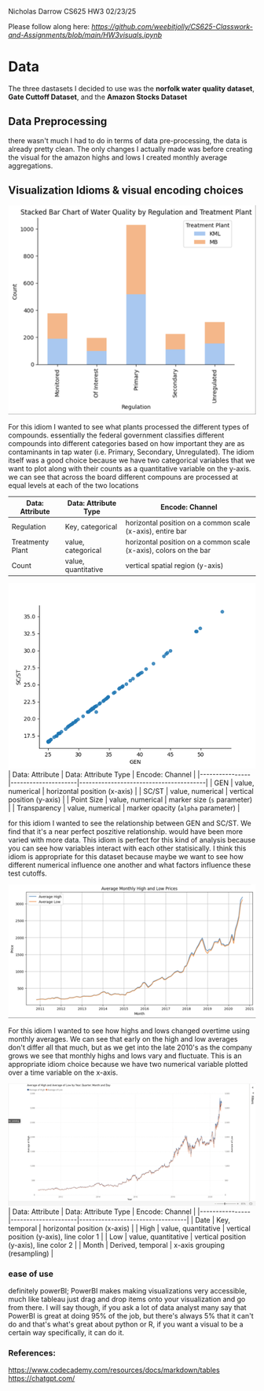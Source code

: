 Nicholas Darrow
CS625 HW3
02/23/25

Please follow along here: *https://github.com/weebitjolly/CS625-Classwork-and-Assignments/blob/main/HW3visuals.ipynb* 

# Data
The three dastasets I decided to use was the **norfolk water quality dataset**, **Gate Cuttoff Dataset**, and the **Amazon Stocks Dataset**

## Data Preprocessing
there wasn't much I had to do in terms of data pre-processing, the data is already pretty clean. The only changes I actually made was before creating the visual for the amazon highs and lows I created monthly average aggregations.

## Visualization Idioms & visual encoding choices

![Alt text](https://github.com/weebitjolly/CS625-Classwork-and-Assignments/blob/main/Screenshot%202025-02-23%20at%2019.19.21.png)

For this idiom I wanted to see what plants processed the different types of compounds. essentially the federal government classifies different compounds into different categories based on how important they are as contaminants in tap water (i.e. Primary, Secondary, Unregulated). The idiom itself was a good choice because we have two categorical variables that we want to plot along with their counts as a quantitative variable on the y-axis. we can see that across the board different compouns are processed at equal levels at each of the two locations

| Data: Attribute  | Data: Attribute Type |  Encode: Channel                                                   |
| ---------------  | -------------------- | -------------------------------------------------------------------| 
| Regulation       | Key, categorical     | horizontal position on a common scale (x-axis), entire bar         |
| Treatmenty Plant | value, categorical   | horizontal position on a common scale (x-axis), colors on the bar  |
| Count            | value, quantitative  | vertical spatial region (y-axis)                                   |


![Alt text](https://github.com/weebitjolly/CS625-Classwork-and-Assignments/blob/main/gate.png)
| Data: Attribute | Data: Attribute Type | Encode: Channel                        |
|----------------|---------------------|----------------------------------------|
| GEN           | value, numerical     | horizontal position (x-axis)          |
| SC/ST         | value, numerical     | vertical position (y-axis)            |
| Point Size    | value, numerical     | marker size (`s` parameter)           |
| Transparency  | value, numerical     | marker opacity (`alpha` parameter)    |

for this idiom I wanted to see the relationship between GEN and SC/ST. We find that it's a near perfect poszitive relationship. would have been more varied with more data. This idiom is perfect for this kind of analysis because you can see how variables interact with each other statisically. I think this idiom is appropriate for this dataset because maybe we want to see how different numerical influence one another and what factors influence these test cutoffs.


![Alt text](https://github.com/weebitjolly/CS625-Classwork-and-Assignments/blob/main/Screenshot%202025-02-23%20at%2019.19.52.png)

For this idiom I wanted to see how highs and lows changed overtime using monthly averages. We can see that early on the high and low averages don't differ all that much, but as we get into the late 2010's as the company grows we see that monthly highs and lows vary and fluctuate. This is an appropriate idiom choice because we have two numerical variable plotted over a time variable on the x-axis.

![Alt text](https://github.com/weebitjolly/CS625-Classwork-and-Assignments/blob/main/Screenshot%202025-02-23%20at%2019.21.32.png)
| Data: Attribute | Data: Attribute Type  | Encode: Channel                  |
|----------------|---------------------|----------------------------------|
| Date          | Key, temporal        | horizontal position (x-axis)    |
| High          | value, quantitative  | vertical position (y-axis), line color 1 |
| Low           | value, quantitative  | vertical position (y-axis), line color 2 |
| Month         | Derived, temporal    | x-axis grouping (resampling)    |

### ease of use 
definitely powerBI; PowerBI makes making visualizations very accessible, much like tableau just drag and drop items onto your visualization and go from there. I will say though, if you ask a lot of data analyst many say that PowerBI is great at doing 95% of the job, but there's always 5% that it can't do and that's what's great about python or R, if you want a visual to be a certain way specifically, it can do it.

### References:
https://www.codecademy.com/resources/docs/markdown/tables
https://chatgpt.com/




